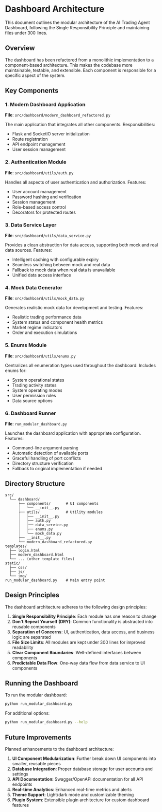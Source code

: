 # Dashboard Architecture

This document outlines the modular architecture of the AI Trading Agent Dashboard, following the Single Responsibility Principle and maintaining files under 300 lines.

## Overview

The dashboard has been refactored from a monolithic implementation to a component-based architecture. This makes the codebase more maintainable, testable, and extensible. Each component is responsible for a specific aspect of the system.

## Key Components

### 1. Modern Dashboard Application

**File**: `src/dashboard/modern_dashboard_refactored.py`

The main application that integrates all other components. Responsibilities:
- Flask and SocketIO server initialization
- Route registration
- API endpoint management
- User session management

### 2. Authentication Module

**File**: `src/dashboard/utils/auth.py`

Handles all aspects of user authentication and authorization. Features:
- User account management
- Password hashing and verification
- Session management
- Role-based access control
- Decorators for protected routes

### 3. Data Service Layer

**File**: `src/dashboard/utils/data_service.py`

Provides a clean abstraction for data access, supporting both mock and real data sources. Features:
- Intelligent caching with configurable expiry
- Seamless switching between mock and real data
- Fallback to mock data when real data is unavailable
- Unified data access interface

### 4. Mock Data Generator

**File**: `src/dashboard/utils/mock_data.py`

Generates realistic mock data for development and testing. Features:
- Realistic trading performance data
- System status and component health metrics
- Market regime indicators
- Order and execution simulations

### 5. Enums Module

**File**: `src/dashboard/utils/enums.py`

Centralizes all enumeration types used throughout the dashboard. Includes enums for:
- System operational states
- Trading activity states
- System operating modes
- User permission roles
- Data source options

### 6. Dashboard Runner

**File**: `run_modular_dashboard.py`

Launches the dashboard application with appropriate configuration. Features:
- Command-line argument parsing
- Automatic detection of available ports
- Graceful handling of port conflicts
- Directory structure verification
- Fallback to original implementation if needed

## Directory Structure

```
src/
  └── dashboard/
      ├── components/       # UI components
      │   └── __init__.py
      ├── utils/            # Utility modules
      │   ├── __init__.py
      │   ├── auth.py
      │   ├── data_service.py
      │   ├── enums.py
      │   └── mock_data.py
      ├── __init__.py
      └── modern_dashboard_refactored.py
templates/
  ├── login.html
  ├── modern_dashboard.html
  └── ... (other template files)
static/
  ├── css/
  ├── js/
  └── img/
run_modular_dashboard.py    # Main entry point
```

## Design Principles

The dashboard architecture adheres to the following design principles:

1. **Single Responsibility Principle**: Each module has one reason to change
2. **Don't Repeat Yourself (DRY)**: Common functionality is abstracted into reusable components
3. **Separation of Concerns**: UI, authentication, data access, and business logic are separated
4. **File Size Limits**: All modules are kept under 300 lines for improved readability
5. **Clear Component Boundaries**: Well-defined interfaces between components
6. **Predictable Data Flow**: One-way data flow from data service to UI components

## Running the Dashboard

To run the modular dashboard:

```bash
python run_modular_dashboard.py
```

For additional options:

```bash
python run_modular_dashboard.py --help
```

## Future Improvements

Planned enhancements to the dashboard architecture:

1. **UI Component Modularization**: Further break down UI components into smaller, reusable pieces
2. **Database Integration**: Proper database storage for user accounts and settings
3. **API Documentation**: Swagger/OpenAPI documentation for all API endpoints
4. **Real-time Analytics**: Enhanced real-time metrics and alerts
5. **Theme Support**: Light/dark mode and customizable theming
6. **Plugin System**: Extensible plugin architecture for custom dashboard features
